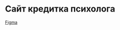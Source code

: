 # Сайт кредитка психолога

[Figma]([https://www.figma.com/file/rBPhyFPIevmrH6aX2UlgoM/Gericht?node-id=8%3A2&mode=dev](https://www.figma.com/file/2FoXy7zE6gE9gATPzAvYx2/%D0%9D%D0%B5%D1%87%D1%82%D0%BE-%E2%84%961-(Copy)?type=design&node-id=0%3A1&mode=design&t=qxorje6lx2Sk7krI-1)https://www.figma.com/file/2FoXy7zE6gE9gATPzAvYx2/%D0%9D%D0%B5%D1%87%D1%82%D0%BE-%E2%84%961-(Copy)?type=design&node-id=0%3A1&mode=design&t=qxorje6lx2Sk7krI-1)
